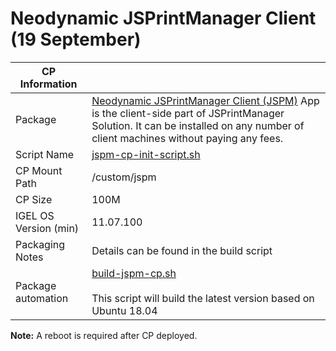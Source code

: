 # Neodynamic JSPrintManager Client (19 September)

|  CP Information |            |
|-----------------|------------|
| Package | [Neodynamic JSPrintManager Client (JSPM)](https://www.neodynamic.com/downloads/jspm/) App is the client-side part of JSPrintManager Solution. It can be installed on any number of client machines without paying any fees. |
| Script Name | [jspm-cp-init-script.sh](build/jspm-cp-init-script.sh) |
| CP Mount Path | /custom/jspm |
| CP Size | 100M |
| IGEL OS Version (min) | 11.07.100 |
| Packaging Notes | Details can be found in the build script |
| Package automation | [build-jspm-cp.sh](build/build-jspm-cp.sh) <br /><br /> This script will build the latest version based on Ubuntu 18.04 |

**Note:** A reboot is required after CP deployed.
